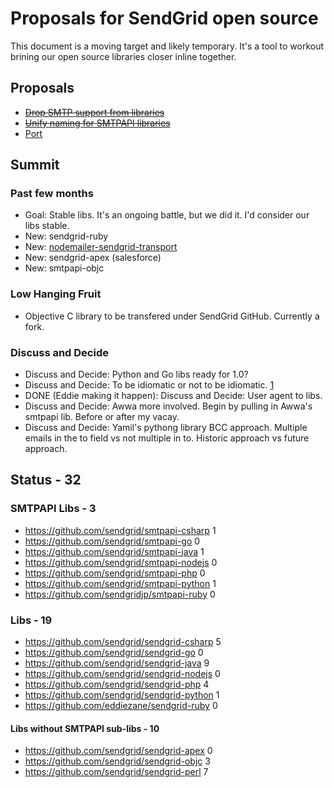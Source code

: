 # Proposals for SendGrid open source

This document is a moving target and likely temporary. It's a tool to workout brining our open source libraries closer inline together.

## Proposals

* <del>[Drop SMTP support from libraries](http://github.com/scottmotte/sendgrid-opensource-proposals/blob/master/proposals/completed/DROP_SMTP.md)</del>
* <del>[Unify naming for SMTPAPI libraries](http://github.com/scottmotte/sendgrid-opensource-proposals/blob/master/proposals/completed/METHOD_NAMING.md)</del>
* [Port](https://github.com/scottmotte/sendgrid-opensource-proposals/blob/master/proposals/PORT.md)

## Summit

### Past few months

* Goal: Stable libs. It's an ongoing battle, but we did it. I'd consider our libs stable.
* New: sendgrid-ruby
* New: [nodemailer-sendgrid-transport](https://github.com/sendgrid/nodemailer-sendgrid-transport)
* New: sendgrid-apex (salesforce)
* New: smtpapi-objc

### Low Hanging Fruit

* Objective C library to be transfered under SendGrid GitHub. Currently a fork.

### Discuss and Decide

* Discuss and Decide: Python and Go libs ready for 1.0?
* Discuss and Decide: To be idiomatic or not to be idiomatic. [1](https://github.com/scottmotte/sendgrid-opensource-proposals/commit/5b2d1745044c08b5a01d9f113583a906bf2760d4#commitcomment-6921910)
* DONE (Eddie making it happen): Discuss and Decide: User agent to libs.
* Discuss and Decide: Awwa more involved. Begin by pulling in Awwa's smtpapi lib. Before or after my vacay.
* Discuss and Decide: Yamil's pythong library BCC approach. Multiple emails in the to field vs not multiple in to. Historic approach vs future approach. 

## Status - 32

### SMTPAPI Libs - 3

* <https://github.com/sendgrid/smtpapi-csharp> 1
* <https://github.com/sendgrid/smtpapi-go> 0
* <https://github.com/sendgrid/smtpapi-java> 1
* <https://github.com/sendgrid/smtpapi-nodejs> 0
* <https://github.com/sendgrid/smtpapi-php> 0
* <https://github.com/sendgrid/smtpapi-python> 1
* <https://github.com/sendgridjp/smtpapi-ruby> 0

### Libs - 19

* <https://github.com/sendgrid/sendgrid-csharp> 5
* <https://github.com/sendgrid/sendgrid-go> 0
* <https://github.com/sendgrid/sendgrid-java> 9
* <https://github.com/sendgrid/sendgrid-nodejs> 0
* <https://github.com/sendgrid/sendgrid-php> 4
* <https://github.com/sendgrid/sendgrid-python> 1
* <https://github.com/eddiezane/sendgrid-ruby> 0

#### Libs without SMTPAPI sub-libs - 10

* <https://github.com/sendgrid/sendgrid-apex> 0
* <https://github.com/sendgrid/sendgrid-objc> 3
* <https://github.com/sendgrid/sendgrid-perl> 7
